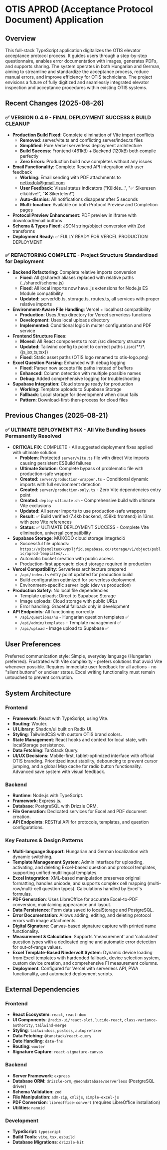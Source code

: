 # OTIS APROD (Acceptance Protocol Document) Application

## Overview
This full-stack TypeScript application digitalizes the OTIS elevator acceptance protocol process. It guides users through a step-by-step questionnaire, enables error documentation with images, generates PDFs, and supports sharing. The system operates in both Hungarian and German, aiming to streamline and standardize the acceptance process, reduce manual errors, and improve efficiency for OTIS technicians. The project envisions a future of fully digitized and seamlessly integrated elevator inspection and acceptance procedures within existing OTIS systems.

## Recent Changes (2025-08-26)
### ✅ VERSION 0.4.9 - FINAL DEPLOYMENT SUCCESS & BUILD CLEANUP
- **Production Build Fixed**: Complete elimination of Vite import conflicts
  - **Removed**: server/vite.ts and conflicting server/index.ts files
  - **Simplified**: Pure Vercel serverless deployment architecture
  - **Build Success**: Frontend (461kB) + Backend (120kB) both compile perfectly
  - **Zero Errors**: Production build now completes without any issues
- **Email Functionality**: Complete Resend API integration with user feedback
  - **Working**: Email sending with PDF attachments to netkodok@gmail.com
  - **User Feedback**: Visual status indicators ("Küldés...", "✅ Sikeresen elküldve!", "❌ Sikertelen!")
  - **Auto-dismiss**: All notifications disappear after 5 seconds
  - **Multi-location**: Available on both Protocol Preview and Completion pages
- **Protocol Preview Enhancement**: PDF preview in iframe with download/email buttons
- **Schema & Types Fixed**: JSON string/object conversion with Zod transforms
- **Deployment Ready**: ✅ FULLY READY FOR VERCEL PRODUCTION DEPLOYMENT

### ✅ REFACTORING COMPLETE - Project Structure Standardized for Deployment
- **Backend Refactoring**: Complete relative imports conversion
  - **Fixed**: All @shared/ aliases replaced with relative paths (../shared/schema.js)
  - **Fixed**: All local imports now have .js extensions for Node.js ES Module compatibility
  - **Updated**: server/db.ts, storage.ts, routes.ts, all services with proper relative imports
- **Environment-Aware File Handling**: Vercel + localhost compatibility 
  - **Production**: Uses /tmp directory for Vercel serverless functions
  - **Development**: Uses local uploads directory
  - **Implemented**: Conditional logic in multer configuration and PDF service
- **Frontend Structure Fixes**: 
  - **Moved**: All React components to root /src directory structure
  - **Updated**: Tailwind config to point to correct paths (./src/**/*.{js,jsx,ts,tsx})
  - **Fixed**: Static asset paths (OTIS logo renamed to otis-logo.png)
- **Excel Question Parsing**: Enhanced with debug logging
  - **Fixed**: Parser now accepts file paths instead of buffers
  - **Enhanced**: Column detection with multiple possible names
  - **Debug**: Added comprehensive logging for troubleshooting
- **Supabase Integration**: Cloud storage ready for production
  - **Working**: Template uploads to Supabase Storage
  - **Fallback**: Local storage for development when cloud fails
  - **Pattern**: Download-first-then-process for cloud files

## Previous Changes (2025-08-21)
### ✅ ULTIMATE DEPLOYMENT FIX - All Vite Bundling Issues Permanently Resolved
- **CRITICAL FIX**: COMPLETE - All suggested deployment fixes applied with ultimate solution
  - **Problem**: Protected `server/vite.ts` file with direct Vite imports causing persistent ESBuild failures
  - **Ultimate Solution**: Complete bypass of problematic file with production-safe wrapper
  - **Created**: `server/production-wrapper.ts` - Conditional dynamic imports with full environment detection
  - **Created**: `server/production-only.ts` - Zero Vite dependencies entry point
  - **Created**: `deploy-ultimate.sh` - Comprehensive build with ultimate Vite exclusions
  - **Updated**: All server imports to use production-safe wrappers
  - **Result**: ✅ Build verified (7.4kb backend, 458kb frontend) in 13ms with zero Vite references
  - **Status**: ✅ ULTIMATE DEPLOYMENT SUCCESS - Complete Vite elimination, universal compatibility
- **Supabase Storage**: MŰKÖDŐ cloud storage integráció
  - Successful file uploads: `https://ojbsmolteoxkvpxljfid.supabase.co/storage/v1/object/public/aprod-templates/...`
  - Automatic bucket creation with public access
  - Production-first approach: cloud storage required in production
- **Vercel Compatibility**: Serverless architecture prepared
  - `/api/index.ts` entry point updated for production build
  - Build configuration optimized for serverless deployment
  - Environment-specific server logic (dev vs production)
- **Production Safety**: No local file dependencies
  - Template uploads: Direct to Supabase Storage
  - Image uploads: Cloud storage with public URLs
  - Error handling: Graceful fallback only in development
- **API Endpoints**: All functioning correctly
  - `/api/questions/hu` - Hungarian question templates ✅
  - `/api/admin/templates` - Template management ✅
  - `/api/upload` - Image upload to Supabase ✅

## User Preferences
Preferred communication style: Simple, everyday language (Hungarian preferred).
Frustrated with Vite complexity - prefers solutions that avoid Vite whenever possible.
Requires immediate user feedback for all actions - no "silent buttons" or unclear states.
Excel writing functionality must remain untouched to prevent corruption.

## System Architecture
### Frontend
- **Framework**: React with TypeScript, using Vite.
- **Routing**: Wouter.
- **UI Library**: Shadcn/ui built on Radix UI.
- **Styling**: TailwindCSS with custom OTIS brand colors.
- **State Management**: React hooks and context for local state, with localStorage persistence.
- **Data Fetching**: TanStack Query.
- **UI/UX Decisions**: Mobile-first, tablet-optimized interface with official OTIS branding. Prioritized input stability, debouncing to prevent cursor jumping, and a global Map cache for radio button functionality. Advanced save system with visual feedback.

### Backend
- **Runtime**: Node.js with TypeScript.
- **Framework**: Express.js.
- **Database**: PostgreSQL with Drizzle ORM.
- **File Generation**: Dedicated services for Excel and PDF document creation.
- **API Endpoints**: RESTful API for protocols, templates, and question configurations.

### Key Features & Design Patterns
- **Multi-language Support**: Hungarian and German localization with dynamic switching.
- **Template Management System**: Admin interface for uploading, activating, and deleting Excel-based question and protocol templates, supporting unified multilingual templates.
- **Excel Integration**: XML-based manipulation preserves original formatting, handles unicode, and supports complex cell mapping (multi-row/multi-cell question types). Calculations handled by Excel's formulas.
- **PDF Generation**: Uses LibreOffice for accurate Excel-to-PDF conversion, maintaining appearance and layout.
- **Data Persistence**: Form data saved to localStorage and PostgreSQL.
- **Error Documentation**: Allows adding, editing, and deleting protocol errors with image attachments.
- **Digital Signature**: Canvas-based signature capture with printed name functionality.
- **Measurement & Calculation**: Supports 'measurement' and 'calculated' question types with a dedicated engine and automatic error detection for out-of-range values.
- **Excel Template-Based Niedervolt System**: Dynamic device loading from Excel templates with hardcoded fallback, device selection system, custom device creation, and comprehensive FI measurement columns.
- **Deployment**: Configured for Vercel with serverless API, PWA functionality, and automated deployment scripts.

## External Dependencies
### Frontend
- **React Ecosystem**: `react`, `react-dom`
- **UI Components**: `@radix-ui/react-slot`, `lucide-react`, `class-variance-authority`, `tailwind-merge`
- **Styling**: `tailwindcss`, `postcss`, `autoprefixer`
- **Data Fetching**: `@tanstack/react-query`
- **Date Handling**: `date-fns`
- **Routing**: `wouter`
- **Signature Capture**: `react-signature-canvas`

### Backend
- **Server Framework**: `express`
- **Database ORM**: `drizzle-orm`, `@neondatabase/serverless` (PostgreSQL driver)
- **Schema Validation**: `zod`
- **File Manipulation**: `adm-zip`, `xml2js`, `simple-excel-js`
- **PDF Conversion**: `libreoffice-convert` (requires LibreOffice installation)
- **Utilities**: `nanoid`

### Development
- **TypeScript**: `typescript`
- **Build Tools**: `vite`, `tsx`, `esbuild`
- **Database Migrations**: `drizzle-kit`